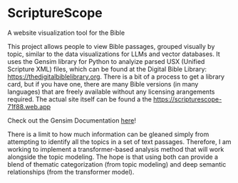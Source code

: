 # ScriptureScope
A website visualization tool for the Bible

This project allows people to view Bible passages, grouped visually by topic, similar to the data visualizations for LLMs and vector databases. It uses the Gensim library for Python to analyize parsed USX (Unified Scripture XML) files, which can be found at the Digital Bible Library: https://thedigitalbiblelibrary.org. There is a bit of a process to get a library card, but if you have one, there are many Bible versions (in many languages) that are freely available without any licensing arangements required. The actual site itself can be found a the https://scripturescope-71f88.web.app

Check out the Gensim Documentation [here]([https://radimrehurek.com/gensim/](https://radimrehurek.com/gensim/auto_examples/index.html##documentation))!

There is a limit to how much information can be gleaned simply from attempting to identify all the topics in a set of text passages. Therefore, I am working to implement a transformer-based analysis method that will work alongside the topic modeling. The hope is that using both can provide a blend of thematic categorization (from topic modeling) and deep semantic relationships (from the transformer model).

